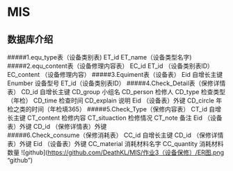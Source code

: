 # MIS

数据库介绍
------- 
#####1.equ_type表（设备类别表)
    ET_id
    ET_name（设备类型名字)
#####2.equ_content表（设备修理内容表）
    EC_id
    ET_id  （设备类别表ID）
    EC_content （设备修理内容）
#####3.Equiment表（设备表）
    Eid  自增长主键
    Enumber 设备型号
    ET_id（设备类别表ID）
#####4.Check_Detail表（保修详情表）
    CD_id  自增长主键
    CD_group 小组名
    CD_person 检修人
    CD_type  检查类型（年检）
    CD_time  检查时间
    CD_explain 说明
    Eid			（设备表）外键
    CD_circle		年检之类的时间（年检填365）
#####5.Check_Type（保修内容表）
    CT_id   		自增长主键
    CT_content	检修内容
    CT_situaction  检修情况
    CT_note  备注
    Eid		（设备表）外键
    CD_id		 （保修详情表）外键	
#####6.Check_consume（保修消耗表）
    CC_id  		自增长主键
    CD_id			（保修详情表）外键
    Eid			（设备表）外键
    CC_material	 消耗材料名字
    CC_quantity	 消耗材料数量
![github](https://github.com/DeathKL/MIS/作业3（设备保修）/ER图.png “github”)

